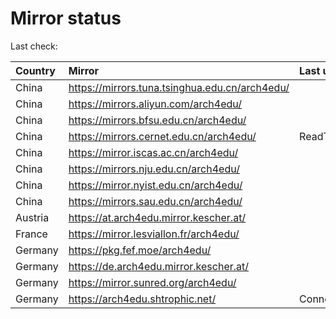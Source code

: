 <script src="./time.js"></script>
# Mirror status
Last check: <script type="text/javascript">localize(1760448861.5292926);</script>

|Country|Mirror|Last update|
|:------|:-----|:----------|
|China|https://mirrors.tuna.tsinghua.edu.cn/arch4edu/|<script type="text/javascript">localize(1760424309);</script>|
|China|https://mirrors.aliyun.com/arch4edu/|<script type="text/javascript">localize(1760424309);</script>|
|China|https://mirrors.bfsu.edu.cn/arch4edu/|<script type="text/javascript">localize(1760424309);</script>|
|China|https://mirrors.cernet.edu.cn/arch4edu/|ReadTimeout|
|China|https://mirror.iscas.ac.cn/arch4edu/|<script type="text/javascript">localize(1760424309);</script>|
|China|https://mirrors.nju.edu.cn/arch4edu/|<script type="text/javascript">localize(1760381009);</script>|
|China|https://mirror.nyist.edu.cn/arch4edu/|<script type="text/javascript">localize(1760424309);</script>|
|China|https://mirrors.sau.edu.cn/arch4edu/|<script type="text/javascript">localize(1756795646);</script>|
|Austria|https://at.arch4edu.mirror.kescher.at/|<script type="text/javascript">localize(1760424309);</script>|
|France|https://mirror.lesviallon.fr/arch4edu/|<script type="text/javascript">localize(1760381009);</script>|
|Germany|https://pkg.fef.moe/arch4edu/|<script type="text/javascript">localize(1760424309);</script>|
|Germany|https://de.arch4edu.mirror.kescher.at/|<script type="text/javascript">localize(1760424309);</script>|
|Germany|https://mirror.sunred.org/arch4edu/|<script type="text/javascript">localize(1760424309);</script>|
|Germany|https://arch4edu.shtrophic.net/|ConnectionError|

<script src="./tablefilter/tablefilter.js"></script>
<script src="./table.js"></script>